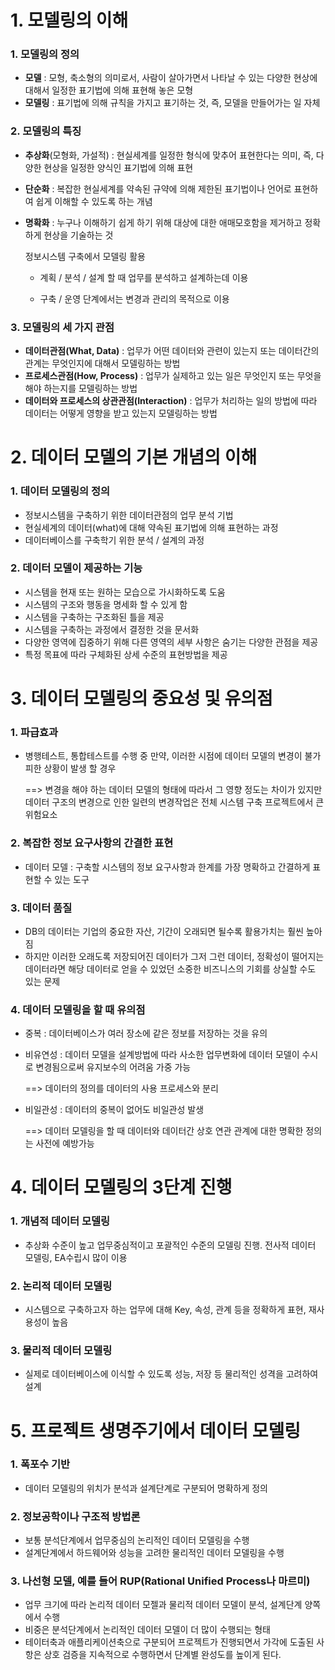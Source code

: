 # 1. 모델링의 이해

### 1. 모델링의 정의

- **모델** : 모형, 축소형의 의미로서, 사람이 살아가면서 나타날 수 있는 다양한 현상에 대해서 일정한 표기법에 의해 표현해 놓은 모형
- **모델링** : 표기법에 의해 규칙을 가지고 표기하는 것, 즉, 모델을 만들어가는 일 자체



### 2. 모델링의 특징

- **추상화**(모형화, 가설적)  : 현실세계를 일정한 형식에 맞추어 표현한다는 의미, 즉, 다양한 현상을 일정한 양식인 표기법에 의해 표현

- **단순화** : 복잡한 현실세계를 약속된 규약에 의해 제한된 표기법이나 언어로 표현하여 쉽게 이해할 수 있도록 하는 개념

- **명확화** : 누구나 이해하기 쉽게 하기 위해 대상에 대한 애매모호함을 제거하고 정확하게 현상을 기술하는 것

  정보시스템 구축에서 모델링 활용

  - 계획 / 분석 / 설계 할 때 업무를 분석하고 설계하는데 이용

  - 구축 / 운영 단계에서는 변경과 관리의 목적으로 이용

    

### 3. 모델링의 세 가지 관점

- **데이터관점(What, Data)** : 업무가 어떤 데이터와 관련이 있는지 또는 데이터간의 관계는 무엇인지에 대해서 모델링하는 방법
- **프로세스관점(How, Process)** : 업무가 실제하고 있는 일은 무엇인지 또는 무엇을 해야 하는지를 모델링하는 방법
- **데이터와 프로세스의 상관관점(Interaction)** : 업무가 처리하는 일의 방법에 따라 데이터는 어떻게 영향을 받고 있는지 모델링하는 방법



# 2. 데이터 모델의 기본 개념의 이해

### 1. 데이터 모델링의 정의

* 정보시스템을 구축하기 위한 데이터관점의 업무 분석 기법
* 현실세계의 데이터(what)에 대해 약속된 표기법에 의해 표현하는 과정
* 데이터베이스를 구축학기 위한 분석 / 설계의 과정



### 2. 데이터 모델이 제공하는 기능

- 시스템을 현재 또는 원하는 모습으로 가시화하도록 도움
- 시스템의 구조와 행동을 명세화 할 수 있게 함
- 시스템을 구축하는 구조화된 틀을 제공
- 시스템을 구축하는 과정에서 결정한 것을 문서화
- 다양한 영역에 집중하기 위해 다른 영역의 세부 사항은 숨기는 다양한 관점을 제공
- 특정 목표에 따라 구체화된 상세 수준의 표현방법을 제공



# 3. 데이터 모델링의 중요성 및 유의점

### 1. 파급효과

- 병행테스트, 통합테스트를 수행 중 만약, 이러한 시점에 데이터 모델의 변경이 불가피한 상황이 발생 할 경우

  ==> 변경을 해야 하는 데이터 모델의 형태에 따라서 그 영향 정도는 차이가 있지만 데이터 구조의 변경으로 인한 일련의 변경작업은 전체 시스템 구축 프로젝트에서 큰 위험요소



### 2. 복잡한 정보 요구사항의 간결한 표현

- 데이터 모델 : 구축할 시스템의 정보 요구사항과 한계를 가장 명확하고 간결하게 표현할 수 있는 도구



### 3. 데이터 품질

- DB의 데이터는 기업의 중요한 자산, 기간이 오래되면 될수록 활용가치는 훨씬 높아짐
- 하지만 이러한 오래도록 저장되어진 데이터가 그저 그런 데이터, 정확성이 떨어지는 데이터라면 해당 데이터로 얻을 수 있었던 소중한 비즈니스의 기회를 상실할 수도 있는 문제



### 4. 데이터 모델링을 할 때 유의점

- 중복 : 데이터베이스가 여러 장소에 같은 정보를 저장하는 것을 유의

- 비유연성 : 데이터 모델을 설계방법에 따라 사소한 업무변화에 데이터 모델이 수시로 변경됨으로써 유지보수의 어려움 가중 가능

  ==> 데이터의 정의를 데이터의 사용 프로세스와 분리

- 비일관성 : 데이터의 중복이 없어도 비일관성 발생

  ==> 데이터 모델링을 할 때 데이터와 데이터간 상호 연관 관계에 대한 명확한 정의는 사전에 예방가능



# 4. 데이터 모델링의 3단계 진행

### 1. 개념적 데이터 모델링

- 추상화 수준이 높고 업무중심적이고 포괄적인 수준의 모델링 진행. 전사적 데이터 모델링, EA수립시 많이 이용



### 2. 논리적 데이터 모델링

- 시스템으로 구축하고자 하는 업무에 대해 Key, 속성, 관계 등을 정확하게 표현, 재사용성이 높음



### 3. 물리적 데이터 모델링

- 실제로 데이터베이스에 이식할 수 있도록 성능, 저장 등 물리적인 성격을 고려하여 설계



# 5.  프로젝트 생명주기에서 데이터 모델링

### 1. 폭포수 기반

- 데이터 모델링의 위치가 분석과 설계단계로 구분되어 명확하게 정의



### 2. 정보공학이나 구조적 방법론

- 보통 분석단계에서 업무중심의 논리적인 데이터 모델링을 수행
- 설계단계에서 하드웨어와 성능을 고려한 물리적인 데이터 모델링을 수행



### 3. 나선형 모델, 예를 들어 RUP(Rational Unified Process나 마르미)

- 업무 크기에 따라 논리적 데이터 모젤과 물리적 데이터 모델이 분석, 설계단계 양쪽에서 수행
- 비중은 분석단계에서 논리적인 데이터 모델이 더 많이 수행되는 형태
- 테이터축과 애플리케이션축으로 구분되어 프로젝트가 진행되면서 가각에 도출된 사항은 상호 검증을 지속적으로 수행하면서 단계별 완성도를 높이게 된다.



